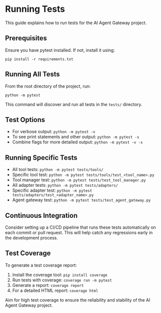 # Running Tests

This guide explains how to run tests for the AI Agent Gateway project.

## Prerequisites

Ensure you have pytest installed. If not, install it using:

```
pip install -r requirements.txt
```

## Running All Tests

From the root directory of the project, run:

```
python -m pytest
```

This command will discover and run all tests in the `tests/` directory.

## Test Options

- For verbose output: `python -m pytest -v`
- To see print statements and other output: `python -m pytest -s`
- Combine flags for more detailed output: `python -m pytest -v -s`

## Running Specific Tests

- All tool tests: `python -m pytest tests/tools/`
- Specific tool test: `python -m pytest tests/tools/test_<tool_name>.py`
- Tool manager test: `python -m pytest tests/test_tool_manager.py`
- All adapter tests: `python -m pytest tests/adapters/`
- Specific adapter test: `python -m pytest tests/adapters/test_<adapter_name>.py`
- Agent gateway test: `python -m pytest tests/test_agent_gateway.py`

## Continuous Integration

Consider setting up a CI/CD pipeline that runs these tests automatically on each commit or pull request. This will help catch any regressions early in the development process.

## Test Coverage

To generate a test coverage report:

1. Install the coverage tool: `pip install coverage`
2. Run tests with coverage: `coverage run -m pytest`
3. Generate a report: `coverage report`
4. For a detailed HTML report: `coverage html`

Aim for high test coverage to ensure the reliability and stability of the AI Agent Gateway project.
